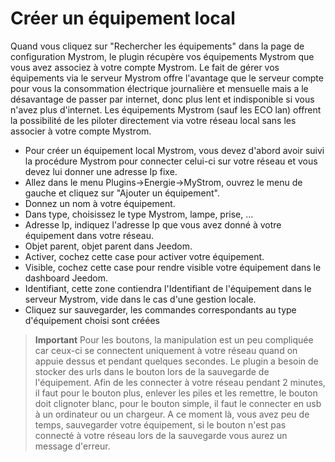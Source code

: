 Créer un équipement local
====

Quand vous cliquez sur "Rechercher les équipements" dans la page de configuration Mystrom, le plugin 
récupère vos équipements Mystrom que vous avez associez à votre compte Mystrom. 
Le fait de gérer vos équipements via le serveur Mystrom offre l'avantage que le serveur compte pour vous 
la consommation électrique journalière et mensuelle mais a le désavantage de passer par internet, donc plus lent 
et indisponible si vous n'avez plus d'internet. Les équipements Mystrom (sauf les ECO lan) offrent la possibilité de les 
piloter directement via votre réseau local sans les associer à votre compte Mystrom.

* Pour créer un équipement local Mystrom, vous devez d'abord avoir suivi la procédure Mystrom pour connecter 
celui-ci sur votre réseau et vous devez lui donner une adresse Ip fixe.
* Allez dans le menu Plugins->Energie->MyStrom, ouvrez le menu de gauche et cliquez sur 
"Ajouter un équipement".
* Donnez un nom à votre équipement.
* Dans type, choisissez le type Mystrom, lampe, prise, ...
* Adresse Ip, indiquez l'adresse Ip que vous avez donné à votre équipement dans votre réseau.
* Objet parent, objet parent dans Jeedom.
* Activer, cochez cette case pour activer votre équipement.
* Visible, cochez cette case pour rendre visible votre équipement dans le dashboard Jeedom.
* Identifiant, cette zone contiendra l'Identifiant de l'équipement dans le serveur Mystrom, vide 
dans le cas d'une gestion locale.
* Cliquez sur sauvegarder, les commandes correspondants au type d'équipement choisi sont créées

> **Important**
> Pour les boutons, la manipulation est un peu compliquée car ceux-ci se connectent uniquement 
à votre réseau quand on appuie dessus et pendant quelques secondes. Le plugin a besoin de stocker des urls 
dans le bouton lors de la sauvegarde de l'équipement. Afin de les connecter à votre réseau pendant 2 minutes, 
il faut pour le bouton plus, enlever les piles et les remettre, le bouton doit clignoter blanc, pour le 
bouton simple, il faut le connecter en usb à un ordinateur ou un chargeur. A ce moment là, vous avez 
peu de temps, sauvegarder votre équipement, si le bouton n'est pas connecté à votre réseau lors 
de la sauvegarde vous aurez un message d'erreur.